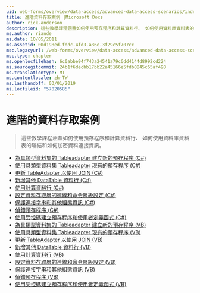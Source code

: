 ```yaml
---
uid: web-forms/overview/data-access/advanced-data-access-scenarios/index
title: 進階資料存取案例 |Microsoft Docs
author: rick-anderson
description: 這些教學課程涵蓋如何使用預存程序和計算資料行、 如何使用資料庫資料表的聯結和如何加密的資料連接資訊...
ms.author: riande
ms.date: 10/05/2011
ms.assetid: 00d198ed-fddc-4fd3-a86e-3f29c5f707cc
msc.legacyurl: /web-forms/overview/data-access/advanced-data-access-scenarios
msc.type: chapter
ms.openlocfilehash: 6c0abbe94f743a24541a79c6dd4144d8992cd224
ms.sourcegitcommit: 24b1f6decbb17bb22a45166e5fdb0845c65af498
ms.translationtype: MT
ms.contentlocale: zh-TW
ms.lasthandoff: 03/01/2019
ms.locfileid: "57020585"
---
```

<a name="advanced-data-access-scenarios"></a>進階的資料存取案例
====================
> 這些教學課程涵蓋如何使用預存程序和計算資料行、 如何使用資料庫資料表的聯結和如何加密資料連接資訊。


- [為具類型資料集的 Tableadapter 建立新的預存程序 (C#)](creating-new-stored-procedures-for-the-typed-dataset-s-tableadapters-cs.md)
- [使用具類型資料集 Tableadapter 現有的預存程序 (C#)](using-existing-stored-procedures-for-the-typed-dataset-s-tableadapters-cs.md)
- [更新 TableAdapter 以使用 JOIN (C#)](updating-the-tableadapter-to-use-joins-cs.md)
- [新增其他 DataTable 資料行 (C#)](adding-additional-datatable-columns-cs.md)
- [使用計算資料行 (C#)](working-with-computed-columns-cs.md)
- [設定資料存取層的連線和命令層級設定 (C#)](configuring-the-data-access-layer-s-connection-and-command-level-settings-cs.md)
- [保護連接字串和其他組態資訊 (C#)](protecting-connection-strings-and-other-configuration-information-cs.md)
- [偵錯預存程序 (C#)](debugging-stored-procedures-cs.md)
- [使用受控碼建立預存程序和使用者定義函式 (C#)](creating-stored-procedures-and-user-defined-functions-with-managed-code-cs.md)
- [為具類型資料集的 Tableadapter 建立新的預存程序 (VB)](creating-new-stored-procedures-for-the-typed-dataset-s-tableadapters-vb.md)
- [使用具類型資料集 Tableadapter 現有的預存程序 (VB)](using-existing-stored-procedures-for-the-typed-dataset-s-tableadapters-vb.md)
- [更新 TableAdapter 以使用 JOIN (VB)](updating-the-tableadapter-to-use-joins-vb.md)
- [新增其他 DataTable 資料行 (VB)](adding-additional-datatable-columns-vb.md)
- [使用計算資料行 (VB)](working-with-computed-columns-vb.md)
- [設定資料存取層的連線和命令層級設定 (VB)](configuring-the-data-access-layer-s-connection-and-command-level-settings-vb.md)
- [保護連接字串和其他組態資訊 (VB)](protecting-connection-strings-and-other-configuration-information-vb.md)
- [偵錯預存程序 (VB)](debugging-stored-procedures-vb.md)
- [使用受控碼建立預存程序和使用者定義函式 (VB)](creating-stored-procedures-and-user-defined-functions-with-managed-code-vb.md)

